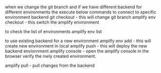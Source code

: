 when we change the git branch and if we have different backend for different environments the execute below commands to connect to specific environment backend
git checkout <branch> - this will change git branch
amplify env checkout <environment> - this switch the amplify environment

to check the list of environments
amplify env list

to use existing backend for a new environment
amplify env add <new environment> - this will create new environment in local
amplify push - this will deploy the new backend enviornment
amplify console - open the amplify console in the browser verify the nwly created environment.

amplify pull - pull changes from the backend

